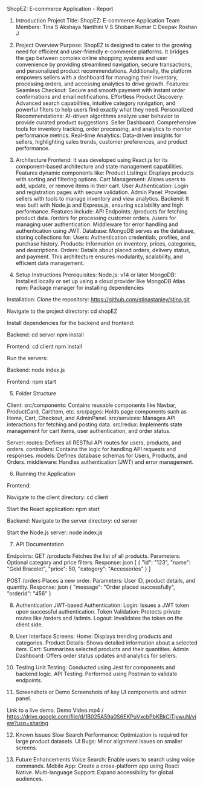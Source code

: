 ShopEZ: E-commerce Application - Report

1. Introduction
Project Title: ShopEZ: E-commerce Application
Team Members:
Tina S
Akshaya Nanthini V S
Shoban Kumar C
Deepak Roshan J

2. Project Overview
Purpose:
ShopEZ is designed to cater to the growing need for efficient and user-friendly e-commerce platforms. It bridges the gap between complex online shopping systems and user convenience by providing streamlined navigation, secure transactions, and personalized product recommendations. Additionally, the platform empowers sellers with a dashboard for managing their inventory, processing orders, and accessing analytics to drive growth.
Features:
Seamless Checkout: Secure and smooth payment with instant order confirmations and email notifications.
Effortless Product Discovery: Advanced search capabilities, intuitive category navigation, and powerful filters to help users find exactly what they need.
Personalized Recommendations: AI-driven algorithms analyze user behavior to provide curated product suggestions.
Seller Dashboard: Comprehensive tools for inventory tracking, order processing, and analytics to monitor performance metrics.
Real-time Analytics: Data-driven insights for sellers, highlighting sales trends, customer preferences, and product performance.

3. Architecture
Frontend:
It was developed using React.js for its component-based architecture and state management capabilities.
Features dynamic components like:
Product Listings: Displays products with sorting and filtering options.
Cart Management: Allows users to add, update, or remove items in their cart.
User Authentication: Login and registration pages with secure validation.
Admin Panel: Provides sellers with tools to manage inventory and view analytics.
Backend:
It was built with Node.js and Express.js, ensuring scalability and high performance.
Features include:
API Endpoints:
/products for fetching product data.
/orders for processing customer orders.
/users for managing user authentication.
Middleware for error handling and authentication using JWT.
Database:
MongoDB serves as the database, storing collections for:
Users: Authentication credentials, profiles, and purchase history.
Products: Information on inventory, prices, categories, and descriptions.
Orders: Details about placed orders, delivery status, and payment.
This architecture ensures modularity, scalability, and efficient data management.

4. Setup Instructions
Prerequisites:
Node.js: v14 or later
MongoDB: Installed locally or set up using a cloud provider like MongoDB Atlas
npm: Package manager for installing dependencies

Installation:
Clone the repository:
https://github.com/stinastanley/stina.git

Navigate to the project directory:
cd shopEZ

Install dependencies for the backend and frontend:

Backend:
cd server
npm install

Frontend:
cd client
npm install

Run the servers:

Backend:
node index.js

Frontend:
npm start

5. Folder Structure

Client:
src/components: Contains reusable components like Navbar, ProductCard, CartItem, etc.
src/pages: Holds page components such as Home, Cart, Checkout, and AdminPanel.
src/services: Manages API interactions for fetching and posting data.
src/redux: Implements state management for cart items, user authentication, and order status.

Server:
routes: Defines all RESTful API routes for users, products, and orders.
controllers: Contains the logic for handling API requests and responses.
models: Defines database schemas for Users, Products, and Orders.
middleware: Handles authentication (JWT) and error management.

6. Running the Application

Frontend:

Navigate to the client directory:
cd client

Start the React application:
npm start

Backend:
Navigate to the server directory:
cd server

Start the Node.js server:
node index.js

7. API Documentation

Endpoints:
GET /products
Fetches the list of all products.
Parameters: Optional category and price filters.
Response:
json
[
  {
    "id": "123",
    "name": "Gold Bracelet",
    "price": 50,
    "category": "Accessories"
  }
]

POST /orders
Places a new order.
Parameters: User ID, product details, and quantity.
Response:
json
{
  "message": "Order placed successfully",
  "orderId": "456"
}

8. Authentication
JWT-based Authentication:
Login: Issues a JWT token upon successful authentication.
Token Validation: Protects private routes like /orders and /admin.
Logout: Invalidates the token on the client side.

9. User Interface
Screens:
Home: Displays trending products and categories.
Product Details: Shows detailed information about a selected item.
Cart: Summarizes selected products and their quantities.
Admin Dashboard: Offers order status updates and analytics for sellers.

10. Testing
Unit Testing: Conducted using Jest for components and backend logic.
API Testing: Performed using Postman to validate endpoints.

11. Screenshots or Demo
Screenshots of key UI components and admin panel.

 Link to a live demo.
Demo Video.mp4 / https://drive.google.com/file/d/1B025A59a0S6EKPuVxcbPbKBkClTjvwuN/view?usp=sharing 

12. Known Issues
Slow Search Performance: Optimization is required for large product datasets.
UI Bugs: Minor alignment issues on smaller screens.

13. Future Enhancements
Voice Search: Enable users to search using voice commands.
Mobile App: Create a cross-platform app using React Native.
Multi-language Support: Expand accessibility for global audiences.

